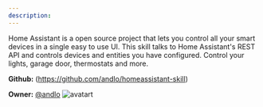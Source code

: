 ```yaml
---
description: 
---
```

Home Assistant is a open source project that lets you control all your smart devices in a single easy to use UI.  This skill talks to Home Assistant's REST API and controls devices and entities you have configured.  Control your lights, garage door, thermostats and more.

**Github:** (https://github.com/andlo/homeassistant-skill)

**Owner:** [@andlo](https://github.com/andlo) ![avatart](https://avatars2.githubusercontent.com/u/3314671?v=4)

